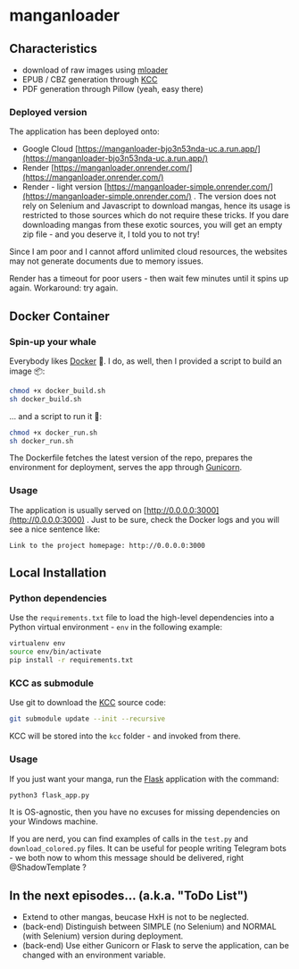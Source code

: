 # manganloader

## Characteristics
- download of raw images using [mloader](https://github.com/hurlenko/mloader)
- EPUB / CBZ generation through [KCC](https://github.com/ciromattia/kcc/tree/master)
- PDF generation through Pillow (yeah, easy there)

### Deployed version
The application has been deployed onto:
- Google Cloud [https://manganloader-bjo3n53nda-uc.a.run.app/](https://manganloader-bjo3n53nda-uc.a.run.app/)
- Render [https://manganloader.onrender.com/](https://manganloader.onrender.com/)
- Render - light version [https://manganloader-simple.onrender.com/](https://manganloader-simple.onrender.com/) . The version does not rely on Selenium and Javascript to download mangas, hence its usage is restricted to those sources which do not require these tricks.
If you dare downloading mangas from these exotic sources, you will get an empty zip file - and you deserve it, I told you to not try!

Since I am poor and I cannot afford unlimited cloud resources, the websites may not generate documents due to memory issues.

Render has a timeout for poor users - then wait few minutes until it spins up again.
Workaround: try again.

## Docker Container
### Spin-up your whale
Everybody likes [Docker](https://www.docker.com/) 🐳.
I do, as well, then I provided a script to build an image 📦:
```bash
chmod +x docker_build.sh
sh docker_build.sh
```
... and a script to run it 💞:
```bash
chmod +x docker_run.sh
sh docker_run.sh
```
The Dockerfile fetches the latest version of the repo, prepares the environment for deployment, serves the app through [Gunicorn](https://gunicorn.org/).
### Usage
The application is usually served on [http://0.0.0.0:3000](http://0.0.0.0:3000) .
Just to be sure, check the Docker logs and you will see a nice sentence like:
```
Link to the project homepage: http://0.0.0.0:3000
```

## Local Installation
### Python dependencies
Use the `requirements.txt` file to load the high-level dependencies into a Python virtual environment - `env` in the following example:
```bash
virtualenv env
source env/bin/activate
pip install -r requirements.txt
```
### KCC as submodule
Use git to download the [KCC](https://github.com/ciromattia/kcc/tree/master) source code:
```bash
git submodule update --init --recursive
```
KCC will be stored into the `kcc` folder - and invoked from there.
### Usage
If you just want your manga, run the [Flask](https://flask.palletsprojects.com) application with the command:
```bash
python3 flask_app.py
```
It is OS-agnostic, then you have no excuses for missing dependencies on your Windows machine.

If you are nerd, you can find examples of calls in the `test.py` and `download_colored.py` files.
It can be useful for people writing Telegram bots - we both now to whom this message should be delivered, right @ShadowTemplate ?

## In the next episodes... (a.k.a. "ToDo List")
- Extend to other mangas, beucase HxH is not to be neglected.
- (back-end) Distinguish between SIMPLE (no Selenium) and NORMAL (with Selenium) version during deployment.
- (back-end) Use either Gunicorn or Flask to serve the application, can be changed with an environment variable.
